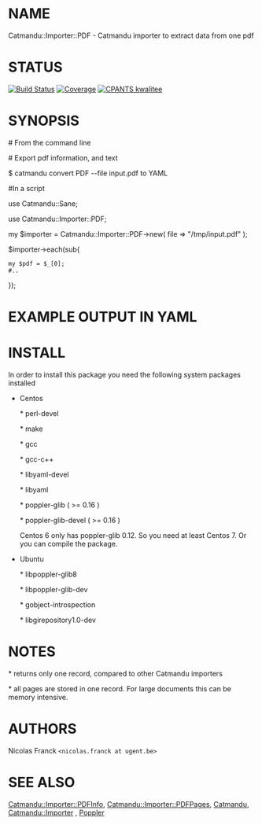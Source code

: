 # NAME

Catmandu::Importer::PDF - Catmandu importer to extract data from one pdf

# STATUS

[![Build Status](https://travis-ci.org/LibreCat/Catmandu-Importer-PDF.svg?branch=master)](https://travis-ci.org/LibreCat/Catmandu-Importer-PDF)
[![Coverage](https://coveralls.io/repos/LibreCat/Catmandu-Importer-PDF/badge.png?branch=master)](https://coveralls.io/r/LibreCat/Catmandu-Importer-PDF)
[![CPANTS kwalitee](http://cpants.cpanauthors.org/dist/Catmandu-Importer-PDF.png)](http://cpants.cpanauthors.org/dist/Catmandu-Importer-PDF)

# SYNOPSIS

\# From the command line

\# Export pdf information, and text

$ catmandu convert PDF --file input.pdf to YAML

\#In a script

use Catmandu::Sane;

use Catmandu::Importer::PDF;

my $importer = Catmandu::Importer::PDF->new( file => "/tmp/input.pdf" );

$importer->each(sub{

    my $pdf = $_[0];
    #..

});

# EXAMPLE OUTPUT IN YAML

# INSTALL

In order to install this package you need the following system packages installed

- Centos

    \* perl-devel

    \* make

    \* gcc

    \* gcc-c++

    \* libyaml-devel

    \* libyaml

    \* poppler-glib ( >= 0.16 )

    \* poppler-glib-devel ( >= 0.16 )

    Centos 6 only has poppler-glib 0.12. So you need at least Centos 7.
    Or you can compile the package.

- Ubuntu

    \* libpoppler-glib8

    \* libpoppler-glib-dev

    \* gobject-introspection

    \* libgirepository1.0-dev

# NOTES

\* returns only one record, compared to other Catmandu importers

\* all pages are stored in one record. For large documents this can be memory intensive.

# AUTHORS

Nicolas Franck `<nicolas.franck at ugent.be>`

# SEE ALSO

[Catmandu::Importer::PDFInfo](https://metacpan.org/pod/Catmandu::Importer::PDFInfo), [Catmandu::Importer::PDFPages](https://metacpan.org/pod/Catmandu::Importer::PDFPages), [Catmandu](https://metacpan.org/pod/Catmandu), [Catmandu::Importer](https://metacpan.org/pod/Catmandu::Importer) , [Poppler](https://metacpan.org/pod/Poppler)
